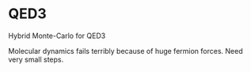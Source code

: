 # QED3
Hybrid Monte-Carlo for QED3

Molecular dynamics fails terribly because of huge fermion forces. Need very small steps.
